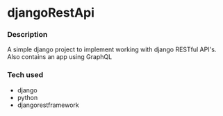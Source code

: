 # djangoRestApi

### Description
 A simple django project to implement working with django RESTful API's.
 Also contains an app using GraphQL

### Tech used
 * django
 * python
 * djangorestframework

